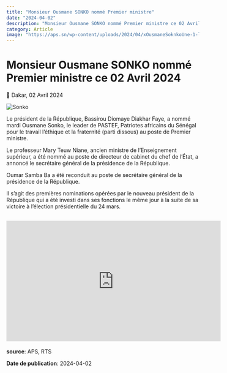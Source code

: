 ```yaml
---
title: "Monsieur Ousmane SONKO nommé Premier ministre"
date: "2024-04-02"
description: "Monsieur Ousmane SONKO nommé Premier ministre ce 02 Avril 2024"
category: Article
image: "https://aps.sn/wp-content/uploads/2024/04/xOusmaneSoknkoUne-1-large.jpg.pagespeed.ic.EVg2AJpGBh.webp"
---
```


# Monsieur Ousmane SONKO nommé Premier ministre ce 02 Avril 2024

📅 Dakar, 02 Avril 2024

<img src="https://aps.sn/wp-content/uploads/2024/04/xOusmaneSoknkoUne-1-large.jpg.pagespeed.ic.EVg2AJpGBh.webp" alt="Sonko" loading="lazy">

Le président de la République, Bassirou Diomaye Diakhar Faye, a nommé mardi Ousmane Sonko, le leader de PASTEF, Patriotes africains du Sénégal pour le travail l’éthique et la fraternité (parti dissous) au poste de Premier ministre.

Le professeur Mary Teuw Niane, ancien ministre de l’Enseignement supérieur, a été nommé au poste de directeur de cabinet du chef de l’État, a annoncé le secrétaire général de la présidence de la République.

Oumar Samba Ba a été reconduit au poste de secrétaire général de la présidence de la République.

Il s’agit des premières nominations opérées par le nouveau président de la République qui a été investi dans ses fonctions le même jour à la suite de sa victoire à l’élection présidentielle du 24 mars.

## <iframe width="560" height="315" src="https://www.youtube.com/embed/dXml81VRMHo?rel=0&modestbranding=1&origin=https://www.vie-publique.sn" frameborder="0" allow="autoplay; encrypted-media" allowfullscreen></iframe>

**source**: APS, RTS

**Date de publication**: 2024-04-02
